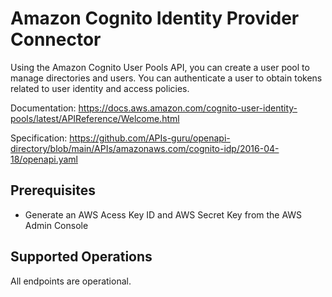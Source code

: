 # Amazon Cognito Identity Provider Connector
Using the Amazon Cognito User Pools API, you can create a user pool to manage directories and users. You can authenticate a user to obtain tokens related to user identity and access policies.

Documentation: https://docs.aws.amazon.com/cognito-user-identity-pools/latest/APIReference/Welcome.html

Specification: https://github.com/APIs-guru/openapi-directory/blob/main/APIs/amazonaws.com/cognito-idp/2016-04-18/openapi.yaml

## Prerequisites

+ Generate an AWS Acess Key ID and AWS Secret Key from the AWS Admin Console

## Supported Operations
All endpoints are operational.